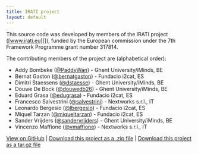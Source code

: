 ```yaml
---
title: IRATI project
layout: default
---
```


This source code was developed by members of the IRATI project
([www.irati.eu][]), funded by the European commission under the 7th
Framework Programme grant number 317814.

The contributing members of the project are (alphabetical order):

-   Addy Bombeke ([@PaddyWan][]) - Ghent University/iMinds, BE
-   Bernat Gaston ([@bernatgaston][]) - Fundacio i2cat, ES
-   Dimitri Staessens ([@dstaesse][]) - Ghent University/iMinds, BE
-   Douwe De Bock ([@douwedb26][]) - Ghent University/iMinds, BE
-   Eduard Grasa ([@edugrasa][]) - Fundacio i2cat, ES
-   Francesco Salvestrini ([@salvestrini][]) - Nextworks s.r.l., IT
-   Leonardo Bergesio ([@lbergesio][]) - Fundacio i2cat, ES
-   Miquel Tarzan ([@miqueltarzan][]) - Fundacio i2cat, ES
-   Sander Vrijders ([@sandervrijders][]) - Ghent University/iMinds, BE
-   Vincenzo Maffione ([@vmaffione][]) - Nextworks s.r.l., IT

  [www.irati.eu]: http://www.irati.eu
  [@PaddyWan]: https://github.com/PaddyWan
  [@bernatgaston]: https://github.com/bernatgaston
  [@dstaesse]: https://github.com/dstaesse
  [@douwedb26]: https://github.com/douwedb26
  [@edugrasa]: https://github.com/edugrasa
  [@salvestrini]: https://github.com/salvestrini
  [@lbergesio]: https://github.com/lbergesio
  [@miqueltarzan]: https://github.com/miqueltarzan
  [@sandervrijders]: https://github.com/sandervrijders
  [@vmaffione]: https://github.com/vmaffione

[View on GitHub](https://github.com/sandervrijders/stack) | 
  [Download this project as a .zip file](https://github.com/sandervrijders/stack/zipball/master) | 
  [Download this project as a tar.gz file](https://github.com/sandervrijders/stack/tarball/master)